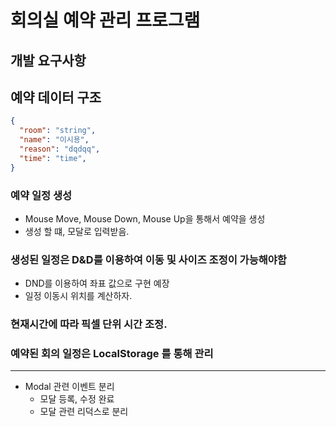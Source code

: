 # 회의실 예약 관리 프로그램

## 개발 요구사항

## 예약 데이터 구조

```json
{
  "room": "string",
  "name": "이시용",
  "reason": "dqdqq",
  "time": "time",
}

```



### 예약 일정 생성
* Mouse Move, Mouse Down, Mouse Up을 통해서 예약을 생성
* 생성 할 떄, 모달로 입력받음.

### 생성된 일정은 D&D를 이용하여 이동 및 사이즈 조정이 가능해야함
* DND를 이용하여 좌표 값으로 구현  예장
* 일정 이동시 위치를 계산하자.
### 현재시간에 따라 픽셀 단위 시간 조정.

### 예약된 회의 일정은 LocalStorage 를 통해 관리



---
* Modal 관련 이벤트 분리
  * 모달 등록, 수정 완료
  * 모달 관련 리덕스로 분리